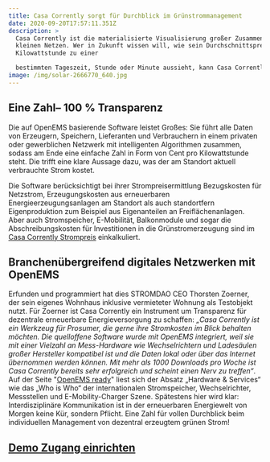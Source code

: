 ```yaml
---
title: Casa Corrently sorgt für Durchblick im Grünstrommanagement
date: 2020-09-20T17:57:11.351Z
description: >
  Casa Corrently ist die materialisierte Visualisierung großer Zusammenhänge in
  kleinen Netzen. Wer in Zukunft wissen will, wie sein Durchschnittspreis pro
  Kilowattstunde zu einer

  bestimmten Tageszeit, Stunde oder Minute aussieht, kann Casa Corrently nutzen. 
image: /img/solar-2666770_640.jpg
---
```

## Eine Zahl– 100 % Transparenz

Die auf OpenEMS basierende Software leistet Großes: Sie führt alle Daten von Erzeugern, Speichern, Lieferanten und Verbrauchern in einem privaten oder gewerblichen Netzwerk mit intelligenten Algorithmen zusammen, sodass am Ende eine einfache Zahl in Form von Cent pro Kilowattstunde steht. Die trifft eine klare Aussage dazu, was der am Standort aktuell verbrauchte Strom kostet. 

Die Software berücksichtigt bei ihrer Strompreisermittlung Bezugskosten für Netzstrom, Erzeugungskosten aus erneuerbaren Energieerzeugungsanlagen am Standort als auch standortfern Eigenproduktion zum Beispiel aus Eigenanteilen an Freiflächenanlagen. Aber auch Stromspeicher, E-Mobilität, Balkonmodule und sogar die Abschreibungskosten für Investitionen in die Grünstromerzeugung sind im [Casa Corrently Strompreis](https://corrently.blog/img/community_strompreis_ipfs.png) einkalkuliert.  

## Branchenübergreifend digitales Netzwerken mit OpenEMS

Erfunden und programmiert hat dies STROMDAO CEO Thorsten Zoerner, der sein eigenes Wohnhaus inklusive vermieteter Wohnung als Testobjekt nutzt. Für Zoerner ist Casa Corrently ein Instrument um Transparenz für dezentrale erneuerbare Energieversorgung zu schaffen: *„Casa Corrently ist ein Werkzeug für Prosumer, die gerne ihre Stromkosten im Blick behalten möchten. Die quelloffene Software wurde mit OpenEMS integriert, weil sie mit einer Vielzahl an Mess-Hardware wie Wechselrichtern und Ladesäulen großer Hersteller kompatibel ist und die Daten lokal oder über das Internet übernommen werden können. Mit mehr als 1000 Downloads pro Woche ist Casa Corrently bereits sehr erfolgreich und scheint einen Nerv zu treffen“*. Auf der Seite "[OpenEMS ready](https://openems.io/openems-ready/)" liest sich der Absatz „Hardware & Services“ wie das „Who is Who“ der internationalen Stromspeicher, Wechselrichter, Messstellen und E-Mobility-Charger Szene. Spätestens hier wird klar: Interdisziplinäre Kommunikation ist in der erneuerbaren Energiewelt von Morgen keine Kür, sondern Pflicht. Eine Zahl für vollen Durchblick beim individuellen Management von dezentral erzeugtem grünen Strom!

## [Demo Zugang einrichten](https://www.stromdao.de/casa)